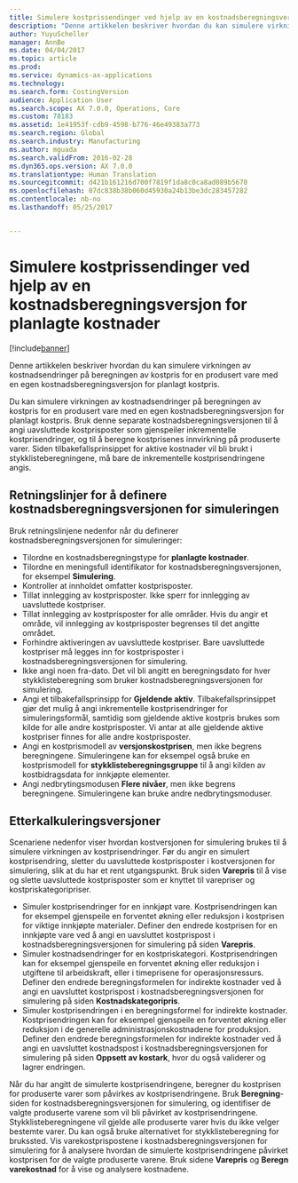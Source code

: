 ```yaml
---
title: Simulere kostprissendinger ved hjelp av en kostnadsberegningsversjon for planlagte kostnader
description: "Denne artikkelen beskriver hvordan du kan simulere virkningen av kostnadsendringer på beregningen av kostpris for en produsert vare med en egen kostnadsberegningsversjon for planlagt kostpris."
author: YuyuScheller
manager: AnnBe
ms.date: 04/04/2017
ms.topic: article
ms.prod: 
ms.service: dynamics-ax-applications
ms.technology: 
ms.search.form: CostingVersion
audience: Application User
ms.search.scope: AX 7.0.0, Operations, Core
ms.custom: 78183
ms.assetid: 1e41953f-cdb9-4598-b776-46e49383a773
ms.search.region: Global
ms.search.industry: Manufacturing
ms.author: mguada
ms.search.validFrom: 2016-02-28
ms.dyn365.ops.version: AX 7.0.0
ms.translationtype: Human Translation
ms.sourcegitcommit: d421b161216d700f7819f1da8c0ca8ad089b5670
ms.openlocfilehash: 07dc838b38b060d45930a24b13be3dc283457282
ms.contentlocale: nb-no
ms.lasthandoff: 05/25/2017


---
```


# <a name="simulate-cost-changes-by-using-a-costing-version-for-planned-costs"></a>Simulere kostprissendinger ved hjelp av en kostnadsberegningsversjon for planlagte kostnader

[!include[banner](../includes/banner.md)]


Denne artikkelen beskriver hvordan du kan simulere virkningen av kostnadsendringer på beregningen av kostpris for en produsert vare med en egen kostnadsberegningsversjon for planlagt kostpris.

Du kan simulere virkningen av kostnadsendringer på beregningen av kostpris for en produsert vare med en egen kostnadsberegningsversjon for planlagt kostpris. Bruk denne separate kostnadsberegningsversjonen til å angi uavsluttede kostprisposter som gjenspeiler inkrementelle kostprisendringer, og til å beregne kostprisenes innvirkning på produserte varer. Siden tilbakefallsprinsippet for aktive kostnader vil bli brukt i stykklisteberegningene, må bare de inkrementelle kostprisendringene angis.

## <a name="guidelines-for-defining-the-simulation-costing-version"></a>Retningslinjer for å definere kostnadsberegningsversjonen for simuleringen
Bruk retningslinjene nedenfor når du definerer kostnadsberegningsversjonen for simuleringer:

-   Tilordne en kostnadsberegningstype for **planlagte kostnader**.
-   Tilordne en meningsfull identifikator for kostnadsberegningsversjonen, for eksempel **Simulering**.
-   Kontroller at innholdet omfatter kostprisposter.
-   Tillat innlegging av kostprisposter. Ikke sperr for innlegging av uavsluttede kostpriser.
-   Tillat innlegging av kostprisposter for alle områder. Hvis du angir et område, vil innlegging av kostprisposter begrenses til det angitte området.
-   Forhindre aktiveringen av uavsluttede kostpriser. Bare uavsluttede kostpriser må legges inn for kostprisposter i kostnadsberegningsversjonen for simulering.
-   Ikke angi noen fra-dato. Det vil bli angitt en beregningsdato for hver stykklisteberegning som bruker kostnadsberegningsversjonen for simulering.
-   Angi et tilbakefallsprinsipp for **Gjeldende aktiv**. Tilbakefallsprinsippet gjør det mulig å angi inkrementelle kostprisendringer for simuleringsformål, samtidig som gjeldende aktive kostpris brukes som kilde for alle andre kostprisposter. Vi antar at alle gjeldende aktive kostpriser finnes for alle andre kostprisposter.
-   Angi en kostprismodell av **versjonskostprisen**, men ikke begrens beregningene. Simuleringene kan for eksempel også bruke en kostprismodell for **stykklisteberegningsgruppe** til å angi kilden av kostbidragsdata for innkjøpte elementer.
-   Angi nedbrytingsmodusen **Flere nivåer**, men ikke begrens beregningene. Simuleringene kan bruke andre nedbrytingsmoduser.

## <a name="costing-versions"></a>Etterkalkuleringsversjoner
Scenariene nedenfor viser hvordan kostversjonen for simulering brukes til å simulere virkningen av kostprisendringer. Før du angir en simulert kostprisendring, sletter du uavsluttede kostprisposter i kostversjonen for simulering, slik at du har et rent utgangspunkt. Bruk siden **Varepris** til å vise og slette uavsluttede kostprisposter som er knyttet til varepriser og kostpriskategoripriser.

-   Simuler kostprisendringer for en innkjøpt vare. Kostprisendringen kan for eksempel gjenspeile en forventet økning eller reduksjon i kostprisen for viktige innkjøpte materialer. Definer den endrede kostprisen for en innkjøpte vare ved å angi en uavsluttet kostprispost i kostnadsberegningsversjonen for simulering på siden **Varepris**.
-   Simuler kostnadsendringer for en kostpriskategori. Kostprisendringen kan for eksempel gjenspeile en forventet økning eller reduksjon i utgiftene til arbeidskraft, eller i timeprisene for operasjonsressurs. Definer den endrede beregningsformelen for indirekte kostnader ved å angi en uavsluttet kostprispost i kostnadsberegningsversjonen for simulering på siden **Kostnadskategoripris**.
-   Simuler kostprisendringen i en beregningsformel for indirekte kostnader. Kostprisendringen kan for eksempel gjenspeile en forventet økning eller reduksjon i de generelle administrasjonskostnadene for produksjon. Definer den endrede beregningsformelen for indirekte kostnader ved å angi en uavsluttet kostnadspost i kostnadsberegningsversjonen for simulering på siden **Oppsett av kostark**, hvor du også validerer og lagrer endringen.

Når du har angitt de simulerte kostprisendringene, beregner du kostprisen for produserte varer som påvirkes av kostprisendringene. Bruk **Beregning**-siden for kostnadsberegningsversjonen for simulering, og identifiser de valgte produserte varene som vil bli påvirket av kostprisendringene. Stykklisteberegningene vil gjelde alle produserte varer hvis du ikke velger bestemte varer. Du kan også bruke alternativet for stykklisteberegning for brukssted. Vis varekostprispostene i kostnadsberegningsversjonen for simulering for å analysere hvordan de simulerte kostprisendringene påvirket kostprisen for de valgte produserte varene. Bruk sidene **Varepris** og **Beregn varekostnad** for å vise og analysere kostnadene.




